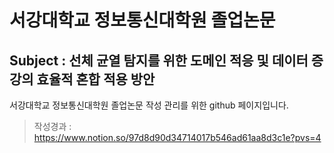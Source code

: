 # 서강대학교 정보통신대학원 졸업논문

## Subject : 선체 균열 탐지를 위한 도메인 적응 및 데이터 증강의 효율적 혼합 적용 방안

서강대학교 정보통신대학원 졸업논문 작성 관리를 위한 github 페이지입니다.



> 작성경과 : https://www.notion.so/97d8d90d34714017b546ad61aa8d3c1e?pvs=4
